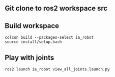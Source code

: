 ## Git clone to ros2 workspace src

## Build workspace
```
colcon build --packages-select ia_robot
source install/setup.bash
```

## Play with joints
```
ros2 launch ia_robot view_all_joints.launch.py
```
